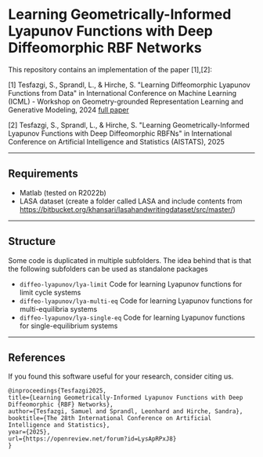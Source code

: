 # Learning Geometrically-Informed Lyapunov Functions with Deep Diffeomorphic RBF Networks

This repository contains an implementation of the paper [1],[2]:

[1] Tesfazgi, S., Sprandl, L., & Hirche, S. "Learning Diffeomorphic Lyapunov Functions from Data" in International Conference on Machine Learning (ICML) - Workshop on Geometry-grounded Representation Learning and Generative Modeling, 2024 [full paper](https://openreview.net/pdf?id=DUjZJe7wfF)

[2] Tesfazgi, S., Sprandl, L., & Hirche, S. "Learning Geometrically-Informed Lyapunov Functions with Deep Diffeomorphic RBFNs" in International Conference on Artificial Intelligence and Statistics (AISTATS), 2025 

---

## Requirements
- Matlab (tested on R2022b)
- LASA dataset (create a folder called LASA and include contents from https://bitbucket.org/khansari/lasahandwritingdataset/src/master/)
---
## Structure

Some code is duplicated in multiple subfolders. The idea behind that is that the following subfolders can be used as standalone packages
- ```diffeo-lyapunov/lya-limit```           Code for learning Lyapunov functions for limit cycle systems
- ```diffeo-lyapunov/lya-multi-eq```        Code for learning Lyapunov functions for multi-equilibria systems
- ```diffeo-lyapunov/lya-single-eq```       Code for learning Lyapunov functions for single-equilibrium systems

---
## References
If you found this software useful for your research, consider citing us.
```
@inproceedings{Tesfazgi2025,
title={Learning Geometrically-Informed Lyapunov Functions with Deep Diffeomorphic {RBF} Networks},
author={Tesfazgi, Samuel and Sprandl, Leonhard and Hirche, Sandra},
booktitle={The 28th International Conference on Artificial Intelligence and Statistics},
year={2025},
url={https://openreview.net/forum?id=LysApRPxJ8}
}
```

